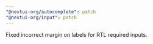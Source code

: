 ```yaml
---
"@nextui-org/autocomplete": patch
"@nextui-org/input": patch
---
```


Fixed incorrect margin on labels for RTL required inputs.
